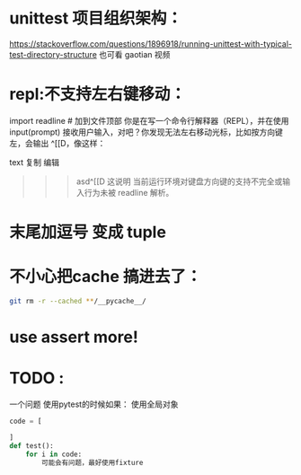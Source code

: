 # unittest 项目组织架构：

https://stackoverflow.com/questions/1896918/running-unittest-with-typical-test-directory-structure
也可看 gaotian 视频

# repl:不支持左右键移动：

import readline # 加到文件顶部
你是在写一个命令行解释器（REPL），并在使用 input(prompt) 接收用户输入，对吧？你发现无法左右移动光标，比如按方向键左，会输出 ^[[D，像这样：

text
复制
编辑

> > > asd^[[D
> > > 这说明 当前运行环境对键盘方向键的支持不完全或输入行为未被 readline 解析。

# 末尾加逗号 变成 tuple


# 不小心把cache 搞进去了：
```bash
git rm -r --cached **/__pycache__/

```
# use assert more!

# TODO :
一个问题
使用pytest的时候如果：
使用全局对象
```python
code = [

]
def test():
    for i in code:
        可能会有问题，最好使用fixture
```